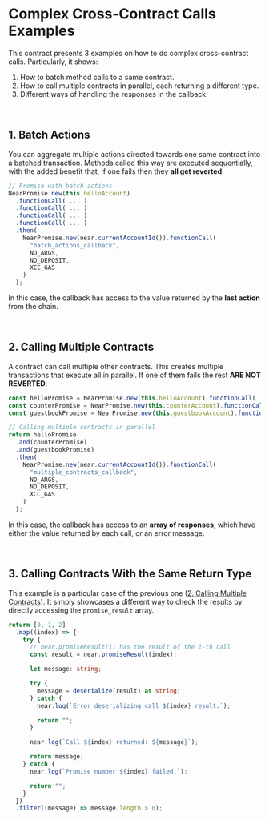 # Complex Cross-Contract Calls Examples

This contract presents 3 examples on how to do complex cross-contract calls. Particularly, it shows:

1. How to batch method calls to a same contract.
2. How to call multiple contracts in parallel, each returning a different type.
3. Different ways of handling the responses in the callback.

<br />

## 1. Batch Actions

You can aggregate multiple actions directed towards one same contract into a batched transaction.
Methods called this way are executed sequentially, with the added benefit that, if one fails then
they **all get reverted**.

```typescript
// Promise with batch actions
NearPromise.new(this.helloAccount)
  .functionCall( ... )
  .functionCall( ... )
  .functionCall( ... )
  .functionCall( ... )
  .then(
    NearPromise.new(near.currentAccountId()).functionCall(
      "batch_actions_callback",
      NO_ARGS,
      NO_DEPOSIT,
      XCC_GAS
    )
  );
```

In this case, the callback has access to the value returned by the **last
action** from the chain.

<br />

## 2. Calling Multiple Contracts

A contract can call multiple other contracts. This creates multiple transactions that execute
all in parallel. If one of them fails the rest **ARE NOT REVERTED**.

```typescript
const helloPromise = NearPromise.new(this.helloAccount).functionCall( ... );
const counterPromise = NearPromise.new(this.counterAccount).functionCall( ... );
const guestbookPromise = NearPromise.new(this.guestbookAccount).functionCall( ... );

// Calling multiple contracts in parallel
return helloPromise
  .and(counterPromise)
  .and(guestbookPromise)
  .then(
    NearPromise.new(near.currentAccountId()).functionCall(
      "multiple_contracts_callback",
      NO_ARGS,
      NO_DEPOSIT,
      XCC_GAS
    )
  );
```

In this case, the callback has access to an **array of responses**, which have either the
value returned by each call, or an error message.

<br />

## 3. Calling Contracts With the Same Return Type

This example is a particular case of the previous one ([2. Calling Multiple Contracts](#2-calling-multiple-contracts)).
It simply showcases a different way to check the results by directly accessing the `promise_result` array.

```typescript
return [0, 1, 2]
  .map((index) => {
    try {
      // near.promiseResult(i) has the result of the i-th call
      const result = near.promiseResult(index);

      let message: string;

      try {
        message = deserialize(result) as string;
      } catch {
        near.log(`Error deserializing call ${index} result.`);

        return "";
      }

      near.log(`Call ${index} returned: ${message}`);

      return message;
    } catch {
      near.log(`Promise number ${index} failed.`);

      return "";
    }
  })
  .filter((message) => message.length > 0);
```
